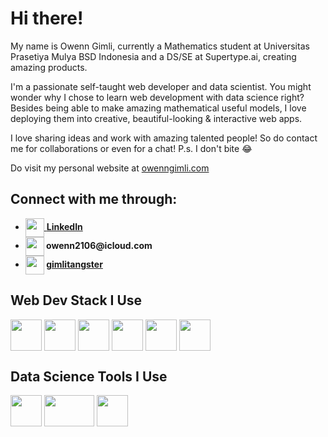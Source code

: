 <h1>Hi there!</h1>

<p>My name is Owenn Gimli, currently a Mathematics student at Universitas Prasetiya Mulya BSD Indonesia and a DS/SE at Supertype.ai, creating amazing products.</p>

<p>I'm a passionate self-taught web developer and data scientist. You might wonder why I chose to learn web development with data science right? Besides being able to make amazing mathematical useful models, I love deploying them into creative, beautiful-looking & interactive web apps.</p>

<p>I love sharing ideas and work with amazing talented people! So do contact me for collaborations or even for a chat! P.s. I don't bite 😂</p>

<p>Do visit my personal website at <a href="https://owenngimli.com">owenngimli.com</a></p>

<h2>Connect with me through:</h2>
<ul>
    <li><img src="https://upload.wikimedia.org/wikipedia/commons/thumb/c/ca/LinkedIn_logo_initials.png/768px-LinkedIn_logo_initials.png" height="30" width="30" align="center"><a href="https://www.linkedin.com/in/owenn-gimli-8567b1196/">          <strong>LinkedIn</strong></a></li>
    <li><img src="https://w7.pngwing.com/pngs/249/944/png-transparent-icloud-email-iphone-apple-email-miscellaneous-blue-heart-thumbnail.png" height="30" width="30" align="center"><strong>          owenn2106@icloud.com</strong></li>
    <li><img src="https://upload.wikimedia.org/wikipedia/commons/thumb/e/e7/Instagram_logo_2016.svg/768px-Instagram_logo_2016.svg.png" height="30" width="30" align="center"><strong>          <a href="https://www.instagram.com/gimli_tangster/">gimlitangster</a></strong></li>
</ul>

<h2>Web Dev Stack I Use</h2>
<div>
    <img src="https://cdn.pixabay.com/photo/2017/08/05/11/16/logo-2582748_640.png" height="50" width="50" align="center">
    <img src="https://cdn.pixabay.com/photo/2017/08/05/11/16/logo-2582747_1280.png" height="50" width="50" align="center">
    <img src="https://upload.wikimedia.org/wikipedia/commons/thumb/9/99/Unofficial_JavaScript_logo_2.svg/1024px-Unofficial_JavaScript_logo_2.svg.png" height="50"       width="50" align="center">
    <img src="https://w7.pngwing.com/pngs/452/495/png-transparent-react-javascript-angularjs-ionic-github-text-logo-symmetry-thumbnail.png" height="50" width="50"       align="center">
    <img src="https://encrypted-tbn0.gstatic.com/images?q=tbn:ANd9GcQAol6ee04wbzdltVJBsnm_1TGwpQYidVFwvw&usqp=CAU" height="50" width="50" align="center">
    <img src="https://www.logo.wine/a/logo/PostgreSQL/PostgreSQL-Logo.wine.svg" height="50" width="50" align="center">
</div>

<h2>Data Science Tools I Use</h2>
<div>
    <img src="https://upload.wikimedia.org/wikipedia/commons/thumb/c/c3/Python-logo-notext.svg/2048px-Python-logo-notext.svg.png" height="50" width="50" align="center">
    <img src="https://miro.medium.com/max/1200/1*rFW4kjSDfM_SFYe0wghe4Q.png" height="50" width="80" align="center">
    <img src="https://colab.research.google.com/img/colab_favicon_256px.png" height="50" width="50" align="center">
</div>



